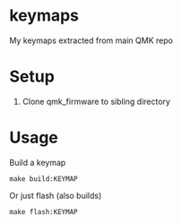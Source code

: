 # keymaps

My keymaps extracted from main QMK repo

# Setup

1. Clone qmk_firmware to sibling directory

# Usage

Build a keymap

    make build:KEYMAP

Or just flash (also builds)

    make flash:KEYMAP
